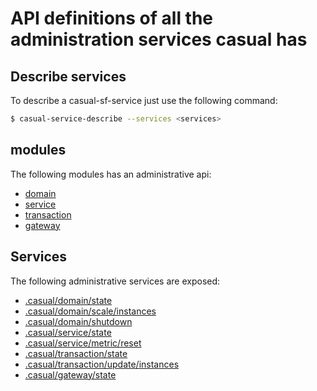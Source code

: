 
# API definitions of all the administration services casual has

## Describe services
To describe a casual-sf-service just use the following command:

```bash
$ casual-service-describe --services <services>
```

## modules

The following modules has an administrative api:

* [domain](../../domain/documentation/api.md)
* [service](../../service/documentation/api.md)
* [transaction](../../transaction/documentation/api.md)
* [gateway](../../gateway/documentation/api.md)





## Services
The following administrative services are exposed:


* [.casual/domain/state](../../domain/documentation/api.md#markdown-header-casualdomainstate)
* [.casual/domain/scale/instances](../../domain/documentation/api.md#markdown-header-casualdomainscaleinstances)
* [.casual/domain/shutdown](../../domain/documentation/api.md#markdown-header-casualdomainshutdown)
* [.casual/service/state](../../service/documentation/api.md#markdown-header-casualservicestate)
* [.casual/service/metric/reset](../../service/documentation/api.md#markdown-header-casualservicemetricreset)
* [.casual/transaction/state](../../transaction/documentation/api.md#markdown-header-casualtransactionstate)
* [.casual/transaction/update/instances](../../transaction/documentation/api.md#markdown-header-casualtransactionupdateinstances)
* [.casual/gateway/state](../../gateway/documentation/api.md#markdown-header-casualgatewaystate)





